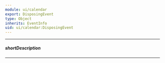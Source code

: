```yaml
---
module: ui/calendar
export: DisposingEvent
type: Object
inherits: EventInfo
uid: ui/calendar:DisposingEvent
---
```

---
##### shortDescription
<!-- Description goes here -->

---
<!-- Description goes here -->
